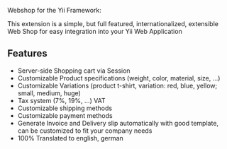Webshop for the Yii Framework:

This extension is a simple, but full featured, internationalized, extensible Web Shop for easy integration into your Yii Web Application

## Features ##

  * Server-side Shopping cart via Session
  * Customizable Product specifications (weight, color, material, size, ...)
  * Customizable Variations (product t-shirt, variation: red, blue, yellow; small, medium, huge)
  * Tax system (7%, 19%, ...) VAT
  * Customizable shipping methods
  * Customizable payment methods
  * Generate Invoice and Delivery slip automatically with good template, can be customized to fit your company needs
  * 100% Translated to english, german